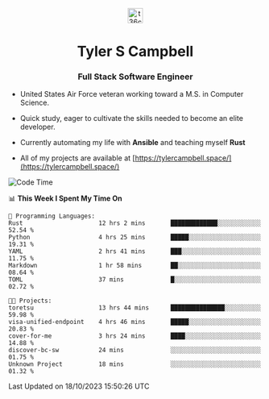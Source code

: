 <p align="center">
<a href="https://www.linkedin.com/in/t36campbell" target="blank"><img align="center" src="https://ik.imagekit.io/t36campbell/Portfolio/linkedin.png.original_m8bbGgPh6.png" alt="t36campbell" height="30" width="30" /></a>
</p>
<h1 align="center">Tyler S Campbell</h1>
<h3 align="center">Full Stack Software Engineer</h3>

* United States Air Force veteran working toward a M.S. in Computer Science.

* Quick study, eager to cultivate the skills needed to become an elite developer.

* Currently automating my life with **Ansible** and teaching myself **Rust**

* All of my projects are available at [https://tylercampbell.space/](https://tylercampbell.space/)

<!--START_SECTION:waka-->
![Code Time](http://img.shields.io/badge/Code%20Time-2%2C898%20hrs%2010%20mins-blue)

📊 **This Week I Spent My Time On** 

```text
💬 Programming Languages: 
Rust                     12 hrs 2 mins       █████████████░░░░░░░░░░░░   52.54 % 
Python                   4 hrs 25 mins       █████░░░░░░░░░░░░░░░░░░░░   19.31 % 
YAML                     2 hrs 41 mins       ███░░░░░░░░░░░░░░░░░░░░░░   11.75 % 
Markdown                 1 hr 58 mins        ██░░░░░░░░░░░░░░░░░░░░░░░   08.64 % 
TOML                     37 mins             █░░░░░░░░░░░░░░░░░░░░░░░░   02.72 % 

🐱‍💻 Projects: 
toretsu                  13 hrs 44 mins      ███████████████░░░░░░░░░░   59.98 % 
visa-unified-endpoint    4 hrs 46 mins       █████░░░░░░░░░░░░░░░░░░░░   20.83 % 
cover-for-me             3 hrs 24 mins       ████░░░░░░░░░░░░░░░░░░░░░   14.88 % 
discover-bc-sw           24 mins             ░░░░░░░░░░░░░░░░░░░░░░░░░   01.75 % 
Unknown Project          18 mins             ░░░░░░░░░░░░░░░░░░░░░░░░░   01.32 % 
```


 Last Updated on 18/10/2023 15:50:26 UTC
<!--END_SECTION:waka-->
